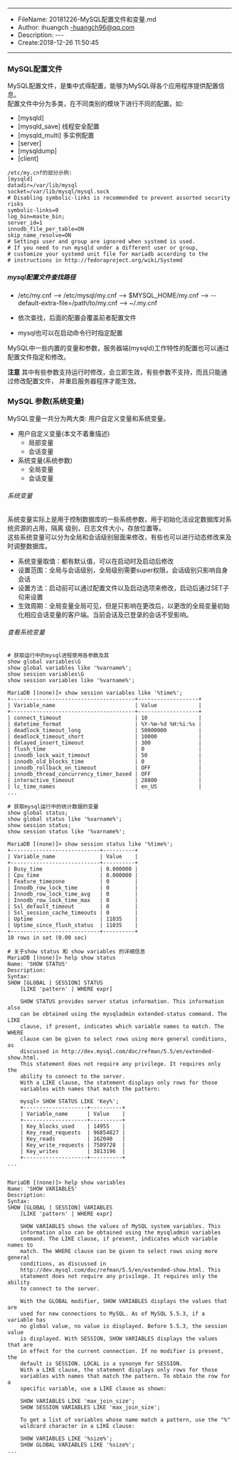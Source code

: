 ___
- FileName: 20181226-MySQL配置文件和变量.md
- Author: ihuangch -huangch96@qq.com
- Description: ---
- Create:2018-12-26 11:50:45
___

### MySQL配置文件
MySQL配置文件，是集中式得配置，能够为MySQL得各个应用程序提供配置信息。  
配置文件中分为多类，在不同类别的模块下进行不同的配置。如:  
- [mysqld]
- [mysqld_save]  线程安全配置
- [mysqld_multi]  多实例配置
- [server]
- [mysqldump]
- [client]


```
/etc/my.cnf的部分示例:
[mysqld]
datadir=/var/lib/mysql
socket=/var/lib/mysql/mysql.sock
# Disabling symbolic-links is recommended to prevent assorted security risks
symbolic-links=0
log_bin=maste_bin;
server_id=1
innodb_file_per_table=ON
skip_name_resolve=ON
# Settings user and group are ignored when systemd is used.
# If you need to run mysqld under a different user or group,
# customize your systemd unit file for mariadb according to the
# instructions in http://fedoraproject.org/wiki/Systemd
```
##### mysql配置文件查找路径
- /etc/my.cnf --> /etc/mysql/my.cnf --> $MYSQL_HOME/my.cnf --> --default-extra-file=/path/to/my.cnf --> ~/.my.cnf  
- 依次查找，后面的配置会覆盖前者配置文件  

- mysql也可以在启动命令行时指定配置  

MySQL中一些内置的变量和参数，服务器端(mysqld)工作特性的配置也可以通过配置文件指定和修改。  

**注意** 其中有些参数支持运行时修改，会立即生效，有些参数不支持，而且只能通过修改配置文件，
并重启服务器程序才能生效。  


### MySQL 参数(系统变量)
MySQL变量一共分为两大类: 用户自定义变量和系统变量。  
- 用户自定义变量(本文不着重描述)
	- 局部变量
	- 会话变量
- 系统变量(系统参数)
	- 全局变量
	- 会话变量

###### 系统变量
系统变量实际上是用于控制数据库的一些系统参数，用于初始化活设定数据库对系统资源的占用，隔离
级别，日志文件大小，存放位置等。  
这些系统变量可以分为全局和会话级别层面来修改，有些也可以进行动态修改来及时调整数据库。  

- 系统变量取值：都有默认值，可以在启动时及启动后修改
- 设置范围：全局与会话级别，全局级别需要super权限，会话级别只影响自身会话
- 设置方法：启动前可以通过配置文件以及启动选项来修改，启动后通过SET子句来设置
- 生效周期：全局变量全局可见，但是只影响在更改后，以更改的全局变量初始化相应会话变量的客户端。当前会话及已登录的会话不受影响。


###### 查看系统变量
```mysql
# 获取运行中的mysql进程使用各参数及其
show global variables\G
show global variables like '%varname%';
show session variables\G
show session variables like '%varname%';

MariaDB [(none)]> show session variables like '%time%';
+---------------------------------------+-------------------+
| Variable_name                         | Value             |
+---------------------------------------+-------------------+
| connect_timeout                       | 10                |
| datetime_format                       | %Y-%m-%d %H:%i:%s |
| deadlock_timeout_long                 | 50000000          |
| deadlock_timeout_short                | 10000             |
| delayed_insert_timeout                | 300               |
| flush_time                            | 0                 |
| innodb_lock_wait_timeout              | 50                |
| innodb_old_blocks_time                | 0                 |
| innodb_rollback_on_timeout            | OFF               |
| innodb_thread_concurrency_timer_based | OFF               |
| interactive_timeout                   | 28800             |
| lc_time_names                         | en_US             |
...

# 获取mysql运行中的统计数据的变量
show global status;
show global status like '%varname%';
show session status;
show session status like '%varname%';

MariaDB [(none)]> show session status like '%time%';
+----------------------------+----------+
| Variable_name              | Value    |
+----------------------------+----------+
| Busy_time                  | 0.000000 |
| Cpu_time                   | 0.000000 |
| Feature_timezone           | 0        |
| Innodb_row_lock_time       | 0        |
| Innodb_row_lock_time_avg   | 0        |
| Innodb_row_lock_time_max   | 0        |
| Ssl_default_timeout        | 0        |
| Ssl_session_cache_timeouts | 0        |
| Uptime                     | 11035    |
| Uptime_since_flush_status  | 11035    |
+----------------------------+----------+
10 rows in set (0.00 sec)

# 关于show status 和 show variables 的详细信息
MariaDB [(none)]> help show status
Name: 'SHOW STATUS'
Description:
Syntax:
SHOW [GLOBAL | SESSION] STATUS
    [LIKE 'pattern' | WHERE expr]

	SHOW STATUS provides server status information. This information also
	can be obtained using the mysqladmin extended-status command. The LIKE
	clause, if present, indicates which variable names to match. The WHERE
	clause can be given to select rows using more general conditions, as
	discussed in http://dev.mysql.com/doc/refman/5.5/en/extended-show.html.
	This statement does not require any privilege. It requires only the
	ability to connect to the server.
	With a LIKE clause, the statement displays only rows for those
	variables with names that match the pattern:

	mysql> SHOW STATUS LIKE 'Key%';
	+--------------------+----------+
	| Variable_name      | Value    |
	+--------------------+----------+
	| Key_blocks_used    | 14955    |
	| Key_read_requests  | 96854827 |
	| Key_reads          | 162040   |
	| Key_write_requests | 7589728  |
	| Key_writes         | 3813196  |
	+--------------------+----------+
...


MariaDB [(none)]> help show variables
Name: 'SHOW VARIABLES'
Description:
Syntax:
SHOW [GLOBAL | SESSION] VARIABLES
    [LIKE 'pattern' | WHERE expr]

	SHOW VARIABLES shows the values of MySQL system variables. This
	information also can be obtained using the mysqladmin variables
	command. The LIKE clause, if present, indicates which variable names to
	match. The WHERE clause can be given to select rows using more general
	conditions, as discussed in
	http://dev.mysql.com/doc/refman/5.5/en/extended-show.html. This
	statement does not require any privilege. It requires only the ability
	to connect to the server.

	With the GLOBAL modifier, SHOW VARIABLES displays the values that are
	used for new connections to MySQL. As of MySQL 5.5.3, if a variable has
	no global value, no value is displayed. Before 5.5.3, the session value
	is displayed. With SESSION, SHOW VARIABLES displays the values that are
	in effect for the current connection. If no modifier is present, the
	default is SESSION. LOCAL is a synonym for SESSION.
	With a LIKE clause, the statement displays only rows for those
	variables with names that match the pattern. To obtain the row for a
	specific variable, use a LIKE clause as shown:

	SHOW VARIABLES LIKE 'max_join_size';
	SHOW SESSION VARIABLES LIKE 'max_join_size';

	To get a list of variables whose name match a pattern, use the "%"
	wildcard character in a LIKE clause:

	SHOW VARIABLES LIKE '%size%';
	SHOW GLOBAL VARIABLES LIKE '%size%';
...
```
